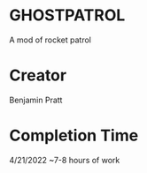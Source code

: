 # GHOSTPATROL
A mod of rocket patrol

# Creator
Benjamin Pratt

# Completion Time
4/21/2022
~7-8 hours of work
